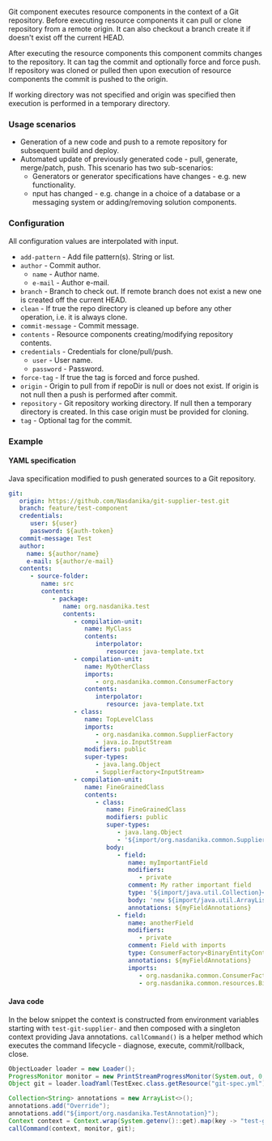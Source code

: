 Git component executes resource components in the context of a Git repository.
Before executing resource components it can pull or clone repository from a remote origin.
It can also checkout a branch create it if doesn't exist off the current HEAD.
 
After executing the resource components this component commits changes to the repository.
It can tag the commit and optionally force and force push.
If repository was cloned or pulled then upon execution of resource components the commit is pushed to the origin.
 
If working directory was not specified and origin was specified then execution is performed in a temporary directory.
 
### Usage scenarios
 
* Generation of a new code and push to a remote repository for subsequent build and deploy. 
* Automated update of previously generated code - pull, generate, merge/patch, push. This scenario has two sub-scenarios: 
    * Generators or generator specifications have changes - e.g. new functionality. 
    * nput has changed - e.g. change in a choice of a database or a messaging system or adding/removing solution components.

### Configuration

All configuration values are interpolated with input.

* ``add-pattern`` - Add file pattern(s). String or list.
* ``author`` - Commit author. 
    * ``name`` - Author name.
    * ``e-mail`` - Author e-mail.
* ``branch`` - Branch to check out. If remote branch does not exist a new one is created off the current HEAD.
* ``clean`` - If true the repo directory is cleaned up before any other operation, i.e. it is always clone.
* ``commit-message`` - Commit message.
* ``contents`` - Resource components creating/modifying repository contents.
* ``credentials`` - Credentials for clone/pull/push.
    * ``user`` - User name.
    * ``password`` - Password.
* ``force-tag`` - If true the tag is forced and force pushed.
* ``origin`` - Origin to pull from if repoDir is null or does not exist. If origin is not null then a push is performed after commit.
* ``repository`` - Git repository working directory. If null then a temporary directory is created. In this case origin must be provided for cloning.
* ``tag`` - Optional tag for the commit.

### Example

#### YAML specification

Java specification modified to push generated sources to a Git repository.

```yaml
git:
   origin: https://github.com/Nasdanika/git-supplier-test.git
   branch: feature/test-component
   credentials:
      user: ${user}
      password: ${auth-token}
   commit-message: Test
   author:
     name: ${author/name}
     e-mail: ${author/e-mail}
   contents:
      - source-folder:
         name: src
         contents:
            - package:
               name: org.nasdanika.test
               contents:
                  - compilation-unit:
                     name: MyClass
                     contents:
                        interpolator:
                           resource: java-template.txt
                  - compilation-unit:
                     name: MyOtherClass
                     imports:
                        - org.nasdanika.common.ConsumerFactory
                     contents:
                        interpolator:
                           resource: java-template.txt
                  - class:
                     name: TopLevelClass
                     imports:
                        - org.nasdanika.common.SupplierFactory
                        - java.io.InputStream
                     modifiers: public
                     super-types:
                        - java.lang.Object
                        - SupplierFactory<InputStream>                           
                  - compilation-unit:
                     name: FineGrainedClass
                     contents:
                        - class:
                           name: FineGrainedClass
                           modifiers: public
                           super-types:
                              - java.lang.Object
                              - '${import/org.nasdanika.common.SupplierFactory}<${import/java.io.InputStream}>'
                           body: 
                              - field:
                                 name: myImportantField
                                 modifiers:
                                    - private
                                 comment: My rather important field
                                 type: '${import/java.util.Collection}<${import/java.lang.String}>'
                                 body: 'new ${import/java.util.ArrayList}<>()'
                                 annotations: ${myFieldAnnotations}
                              - field:
                                 name: anotherField
                                 modifiers:
                                    - private
                                 comment: Field with imports
                                 type: ConsumerFactory<BinaryEntityContainer>
                                 annotations: ${myFieldAnnotations}
                                 imports:
                                    - org.nasdanika.common.ConsumerFactory
                                    - org.nasdanika.common.resources.BinaryEntityContainer
```

#### Java code

In the below snippet the context is constructed from environment variables starting with ``test-git-supplier-`` and then composed with a singleton context providing Java annotations.
``callCommand()`` is a helper method which executes the command lifecycle - diagnose, execute, commit/rollback, close.

```java
ObjectLoader loader = new Loader();
ProgressMonitor monitor = new PrintStreamProgressMonitor(System.out, 0, 4, false);
Object git = loader.loadYaml(TestExec.class.getResource("git-spec.yml"), monitor);

Collection<String> annotations = new ArrayList<>();
annotations.add("Override");
annotations.add("${import/org.nasdanika.TestAnnotation}");		
Context context = Context.wrap(System.getenv()::get).map(key -> "test-git-supplier-" + key).compose(Context.singleton("myFieldAnnotations", annotations));
callCommand(context, monitor, git);
```
    